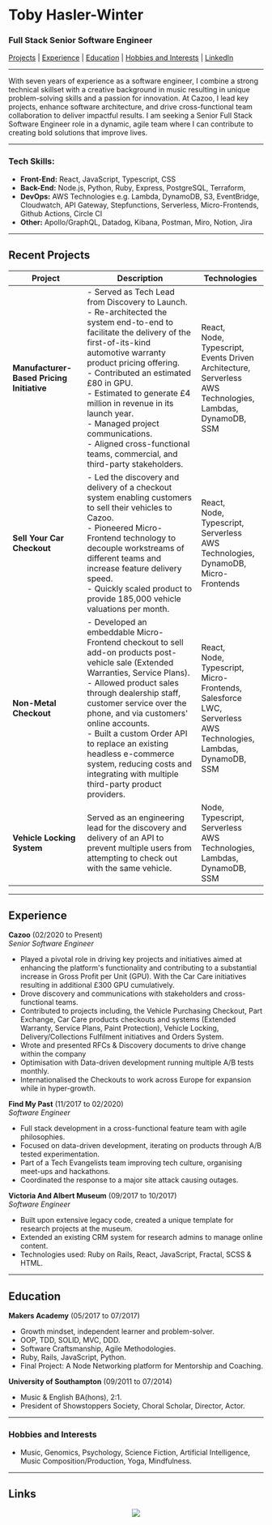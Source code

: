 # Toby Hasler-Winter

### Full Stack Senior Software Engineer

[Projects](#projects) | [Experience](#experience) | [Education](#education) | [Hobbies and Interests](#hobbies-and-interests) | [LinkedIn](https://www.linkedin.com/in/toby-hasler-winter-16901227)

---

With seven years of experience as a software engineer, I combine a strong technical skillset with a creative background in music resulting in unique problem-solving skills and a passion for innovation. At Cazoo, I lead key projects, enhance software architecture, and drive cross-functional team collaboration to deliver impactful results. I am seeking a Senior Full Stack Software Engineer role in a dynamic, agile team where I can contribute to creating bold solutions that improve lives.

---

### Tech Skills:

- **Front-End:** React, JavaScript, Typescript, CSS
- **Back-End:** Node.js, Python, Ruby, Express, PostgreSQL, Terraform,
- **DevOps:** AWS Technologies e.g. Lambda, DynamoDB, S3, EventBridge, Cloudwatch, API Gateway, Stepfunctions, Serverless, Micro-Frontends, Github Actions, Circle CI
- **Other:** Apollo/GraphQL, Datadog, Kibana, Postman, Miro, Notion, Jira

---

## Recent Projects

| Project                                   | Description                                                                                                                                                                                                                                                                                                                                                                                                                         | Technologies                                                                                                                                  |
| ----------------------------------------- | ----------------------------------------------------------------------------------------------------------------------------------------------------------------------------------------------------------------------------------------------------------------------------------------------------------------------------------------------------------------------------------------------------------------------------------- | --------------------------------------------------------------------------------------------------------------------------------------------- |
| **Manufacturer-Based Pricing Initiative** | - Served as Tech Lead from Discovery to Launch. <br>- Re-architected the system end-to-end to facilitate the delivery of the first-of-its-kind automotive warranty product pricing offering. <br>- Contributed an estimated £80 in GPU. <br>- Estimated to generate £4 million in revenue in its launch year. <br>- Managed project communications. <br>- Aligned cross-functional teams, commercial, and third-party stakeholders. | React, <br>Node, <br>Typescript, <br>Events Driven Architecture, <br>Serverless AWS Technologies, <br>Lambdas, <br>DynamoDB, <br>SSM          |
| **Sell Your Car Checkout**                | - Led the discovery and delivery of a checkout system enabling customers to sell their vehicles to Cazoo. <br> - Pioneered Micro-Frontend technology to decouple workstreams of different teams and increase feature delivery speed. <br> - Quickly scaled product to provide 185,000 vehicle valuations per month.                                                                                                                 | React, <br>Node, <br>Typescript, <br>Serverless AWS Technologies, <br>DynamoDB, <br>Micro-Frontends                                           |
| **Non-Metal Checkout**                    | - Developed an embeddable Micro-Frontend checkout to sell add-on products post-vehicle sale (Extended Warranties, Service Plans). <br>- Allowed product sales through dealership staff, customer service over the phone, and via customers' online accounts. <br>- Built a custom Order API to replace an existing headless e-commerce system, reducing costs and integrating with multiple third-party product providers.          | React, <br>Node, <br>Typescript, <br>Micro-Frontends, <br>Salesforce LWC, <br>Serverless AWS Technologies, <br>Lambdas, <br>DynamoDB, <br>SSM |
| **Vehicle Locking System**                | Served as an engineering lead for the discovery and delivery of an API to prevent multiple users from attempting to check out with the same vehicle.                                                                                                                                                                                                                                                                                | Node, <br>Typescript, <br>Serverless AWS Technologies, <br>Lambdas, <br>DynamoDB, <br>SSM                                                     |

---

## Experience

**Cazoo** (02/2020 to Present) <br>
_Senior Software Engineer_

- Played a pivotal role in driving key projects and initiatives aimed at enhancing the platform's functionality and contributing to a substantial increase in Gross Profit per Unit (GPU). With the Car Care initiatives resulting in additional £300 GPU cumulatively.
- Drove discovery and communications with stakeholders and cross-functional teams.
- Contributed to projects including, the Vehicle Purchasing Checkout, Part Exchange, Car Care products checkouts and systems (Extended Warranty, Service Plans, Paint Protection), Vehicle Locking, Delivery/Collections Fulfilment initiatives and Orders System.
- Wrote and presented RFCs & Discovery documents to drive change within the company
- Optimisation with Data-driven development running multiple A/B tests monthly.
- Internationalised the Checkouts to work across Europe for expansion while in hyper-growth.

**Find My Past** (11/2017 to 02/2020) <br>
_Software Engineer_

- Full stack development in a cross-functional feature team with agile philosophies.
- Focused on data-driven development, iterating on products through A/B tested experimentation.
- Part of a Tech Evangelists team improving tech culture, organising meet-ups and hackathons.
- Coordinated the response to a major site attack causing outages.

**Victoria And Albert Museum** (09/2017 to 10/2017) <br>
_Software Engineer_

- Built upon extensive legacy code, created a unique template for research projects at the museum.
- Extended an existing CRM system for research admins to manage online content.
- Technologies used: Ruby on Rails, React, JavaScript, Fractal, SCSS & HTML.

---

## Education

**Makers Academy** (05/2017 to 07/2017)

- Growth mindset, independent learner and problem-solver.
- OOP, TDD, SOLID, MVC, DDD.
- Software Craftsmanship, Agile Methodologies.
- Ruby, Rails, JavaScript, Python.
- Final Project: A Node Networking platform for Mentorship and Coaching.

**University of Southampton** (09/2011 to 07/2014)

- Music & English BA(hons), 2:1.
- President of Showstoppers Society, Choral Scholar, Director, Actor.

---

### Hobbies and Interests

- Music, Genomics, Psychology, Science Fiction, Artificial Intelligence, Music Composition/Production, Yoga, Mindfulness.

---

## Links

<p align="center">
<a href="https://www.linkedin.com/in/toby-hasler-winter-16901227/">
<img src="https://img.shields.io/badge/LinkedIn-0077B5?style=for-the-badge&logo=linkedin&logoColor=white"></a>
</p>
